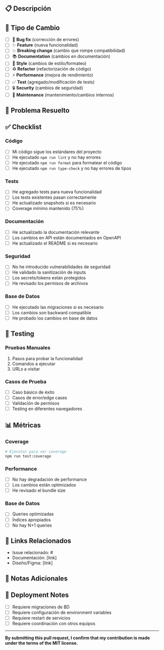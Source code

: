 ## 📋 Descripción
<!-- Describe los cambios realizados en esta PR -->

## 🔧 Tipo de Cambio
<!-- Marca con una X el tipo de cambio -->
- [ ] 🐛 **Bug fix** (corrección de errores)
- [ ] ✨ **Feature** (nueva funcionalidad)
- [ ] 💥 **Breaking change** (cambio que rompe compatibilidad)
- [ ] 📚 **Documentation** (cambios en documentación)
- [ ] 🎨 **Style** (cambios de estilo/formateo)
- [ ] ♻️ **Refactor** (refactorización de código)
- [ ] ⚡ **Performance** (mejora de rendimiento)
- [ ] ✅ **Test** (agregado/modificación de tests)
- [ ] 🔒 **Security** (cambios de seguridad)
- [ ] 🔧 **Maintenance** (mantenimiento/cambios internos)

## 🎯 Problema Resuelto
<!-- Describe el problema que se está resolviendo -->
<!-- Ejemplo: "Resuelve el issue #123 donde los usuarios no podían..." -->

## ✅ Checklist
<!-- Marca con una X cada item completado -->

### Código
- [ ] Mi código sigue los estándares del proyecto
- [ ] He ejecutado `npm run lint` y no hay errores
- [ ] He ejecutado `npm run format` para formatear el código
- [ ] He ejecutado `npm run type-check` y no hay errores de tipos

### Tests
- [ ] He agregado tests para nueva funcionalidad
- [ ] Los tests existentes pasan correctamente
- [ ] He actualizado snapshots si es necesario
- [ ] Coverage mínimo mantenido (75%)

### Documentación
- [ ] He actualizado la documentación relevante
- [ ] Los cambios en API están documentados en OpenAPI
- [ ] He actualizado el README si es necesario

### Seguridad
- [ ] No he introducido vulnerabilidades de seguridad
- [ ] He validado la sanitización de inputs
- [ ] Los secrets/tokens están protegidos
- [ ] He revisado los permisos de archivos

### Base de Datos
- [ ] He ejecutado las migraciones si es necesario
- [ ] Los cambios son backward compatible
- [ ] He probado los cambios en base de datos

## 🧪 Testing
<!-- Describe cómo probar los cambios -->

### Pruebas Manuales
1. Pasos para probar la funcionalidad
2. Comandos a ejecutar
3. URLs a visitar

### Casos de Prueba
- [ ] Caso básico de éxito
- [ ] Casos de error/edge cases
- [ ] Validación de permisos
- [ ] Testing en diferentes navegadores

## 📊 Métricas
<!-- Información relevante sobre el cambio -->

### Coverage
```bash
# Ejecutar para ver coverage
npm run test:coverage
```

### Performance
- [ ] No hay degradación de performance
- [ ] Los cambios están optimizados
- [ ] He revisado el bundle size

### Base de Datos
- [ ] Queries optimizadas
- [ ] Índices apropiados
- [ ] No hay N+1 queries

## 🔗 Links Relacionados
<!-- Links a issues, documentación, etc. -->
- Issue relacionado: #
- Documentación: [link]
- Diseño/Figma: [link]

## 📝 Notas Adicionales
<!-- Cualquier información adicional que el reviewer deba saber -->

## 🚀 Deployment Notes
<!-- Notas específicas para deployment -->
- [ ] Requiere migraciones de BD
- [ ] Requiere configuración de environment variables
- [ ] Requiere restart de servicios
- [ ] Requiere coordinación con otros equipos

---

**By submitting this pull request, I confirm that my contribution is made under the terms of the MIT license.**
